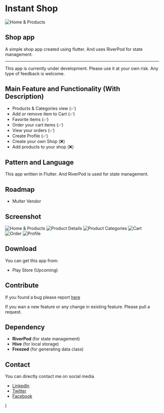 # Instant Shop
![Home & Products](/screenshot/shop-banner.jpg)
## Shop app

A simple shop app created using flutter. And uses RiverPod for state management.

---

This app is currently under development. Please use it at your own risk. Any type of feedback is welcome.

## Main Feature and Functionality (With Description)

- Products & Categories view (✅)
- Add or remove item to Cart (✅)
- Favorite items (✅)
- Order your cart items (✅)
- View your orders (✅)
- Create Profile (✅)
- Create your own Shop (❌)
- Add products to your shop (❌)

## Pattern and Language

This app written in Flutter. And RiverPod is used for state management.

## Roadmap

- Multer Vendor

## Screenshot

![Home & Products](/screenshot/home-page-product-list.jpg)
![Product Details](/screenshot/product-details.jpg)
![Product Categories](/screenshot/category-list-category-products.jpg)
![Cart](/screenshot/cart.jpg)
![Order](/screenshot/orders.jpg)
![Profile](/screenshot/profile.jpg)

## Download

You can get this app from:

- Play Store (Upcoming)

## Contribute

If you found a bug please report [here](https://github.com/carbonanik/grocery-app/issues)

If you wan a new feature or any change in existing feature. Please pull a request.

## Dependency

- **RiverPod** (for state management)
- **Hive** (for local storage)
- **Freezed** (for generating data class)

## Contact

You can directly contact me on social media

- [LinkedIn](https://www.linkedin.com/in/carbonanik)
- [Twitter](https://twitter.com/carbonanik)
- [Facebook](https://www.facebook.com/carbon.anik)

<!-- or,

[//]: # (You can visit my website [here]&#40;https://carbonanik.com&#41; -->)